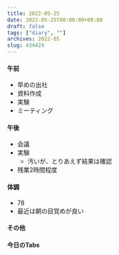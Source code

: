```yaml
---
title: 2022-05-25
date: 2022-05-25T00:00:00+09:00
draft: false
tags: ["diary", ""]
archives: 2022-05
slug: 434424
---
```

#### 午前
- 早めの出社
- 資料作成
- 実験
- ミーティング
#### 午後
- 会議
- 実験
  - 汚いが、とりあえず結果は確認
- 残業2時間程度
#### 体調
- 78
- 最近は朝の目覚めが良い
#### その他
#### 今日のTabs